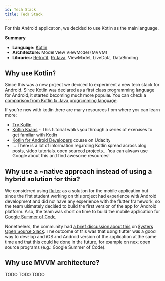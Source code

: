 ```yaml
---
id: Tech Stack
title: Tech Stack
---
```

For this Android application, we decided to use Kotlin as the main language.

**Summary**

- **Language:** [Kotlin](https://kotlinlang.org/)
- **Architecture:** Model View ViewModel (MVVM)
- **Libraries:** [Retrofit](http://square.github.io/retrofit/), [RxJava](https://github.com/ReactiveX/RxJava), ViewModel, LiveData, DataBinding


## Why use Kotlin?

Since this was a new project we decided to experiment a new tech stack for Android. Since Kotlin was declared as a first class programming language for Android, it started becoming much more popular. You can check a [comparison from Kotlin to Java programming language](https://kotlinlang.org/docs/reference/comparison-to-java.html).

If you're new with kotlin there are many resources from where you can learn more:
- [Try Kotlin](https://try.kotlinlang.org/) 
- [Kotlin Koans](https://kotlinlang.org/docs/tutorials/koans.html) - This tutorial walks you through a series of exercises to get familiar with Kotlin
- [Kotlin for Android Developers](https://eu.udacity.com/course/kotlin-for-android-developers--ud888) course on Udacity
- ... There is a lot of information regarding Kotlin spread across blog posts, video tutorials, open sourced projects... You can always use Google about this and find awesome resources!

## Why use a ~native approach instead of using a hybrid solution for this?

We considered using [flutter](https://flutter.io/) as a solution for the mobile application but since the first student working on this project had experience with Android development and did not have any experience with the flutter framework, so the team ultimately decided to build the first version of the app for Android platform. Also, the team was short on time to build the mobile application for [Google Summer of Code](https://summerofcode.withgoogle.com).

Nonetheless, the community had [a brief discussion about this](https://systers-opensource.slack.com/archives/CAE8QK41L/p1531508427000351) on [Systers Open Source Slack](http://systers.io/slack-systers-opensource/). The outcome of this was that using flutter was a good way to develop and iOS and Android version of the application at the same time and that this could be done in the future, for example on next open source programs (e.g.: Google Summer of Code).

## Why use MVVM architecture?

TODO TODO TODO